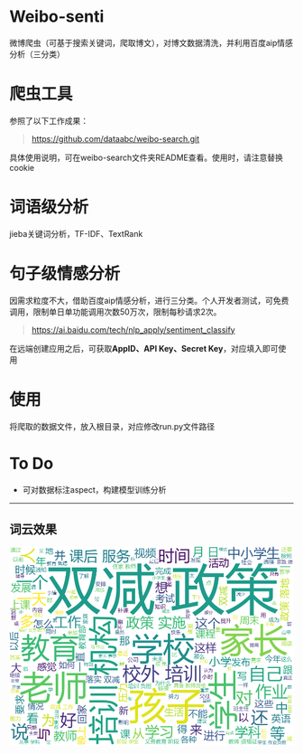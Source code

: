 # Weibo-senti
微博爬虫（可基于搜索关键词，爬取博文），对博文数据清洗，并利用百度aip情感分析（三分类）  

# 爬虫工具  
参照了以下工作成果： 
> https://github.com/dataabc/weibo-search.git  

具体使用说明，可在weibo-search文件夹README查看。使用时，请注意替换cookie    

# 词语级分析  
jieba关键词分析，TF-IDF、TextRank  

# 句子级情感分析
因需求粒度不大，借助百度aip情感分析，进行三分类。个人开发者测试，可免费调用，限制单日单功能调用次数50万次，限制每秒请求2次。  
> https://ai.baidu.com/tech/nlp_apply/sentiment_classify
  
  在远端创建应用之后，可获取**AppID、API Key、Secret Key**，对应填入即可使用  

# 使用
将爬取的数据文件，放入根目录，对应修改run.py文件路径  


# To Do
* 可对数据标注aspect，构建模型训练分析



---
## 词云效果
![test](.\test.png)  

